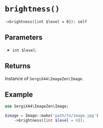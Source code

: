 # `brightness()`

```
->brightness([int $level = 0]): self
```
## Parameters

- `int $level`: 


## Returns

Instance of `SergiX44\ImageZen\Image`.

## Example

```php
use SergiX44\ImageZen\Image;

$image = Image::make('path/to/image.jpg')
    ->brightness([int $level = 0]);

```
